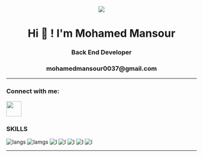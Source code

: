 <div align = "center">
<img src="https://media.giphy.com/media/fwbZnTftCXVocKzfxR/giphy.gif">
</div>
<h1 align="center">Hi 👋 ! I'm Mohamed Mansour</h1>
<h3 align="center">Back End Developer </h3>
<h3 align="center">mohamedmansour0037@gmail.com</h3>
<hr>


<h3 align="left">Connect with me:</h3>
<p align="left">

<a href="https://www.linkedin.com/in/mohamed-el-gebaly-18a40a299/" target="blank"><img align="center" 
src="https://skillicons.dev/icons?i=linkedin" alt="" height="40" width="40" /></a>
</p>

### SKILLS
![langs](https://img.shields.io/badge/CSS3-1572B6?style=for-the-badge&logo=css3&logoColor=white)
![lamgs](https://img.shields.io/badge/Laravel-FF2D20?style=for-the-badge&logo=laravel&logoColor=white)
![l](https://img.shields.io/badge/HTML5-E34F26?style=for-the-badge&logo=html5&logoColor=white)
![l](https://img.shields.io/badge/C%2B%2B-00599C?style=for-the-badge&logo=c%2B%2B&logoColor=white)
![l](https://img.shields.io/badge/C%23-00599C?style=for-the-badge&logo=c%2B%2B&logoColor=white)
![l](https://img.shields.io/badge/MySQL-00000F?style=for-the-badge&logo=mysql&logoColor=white)
![l](https://img.shields.io/badge/PHP-777BB4?style=for-the-badge&logo=php&logoColor=white)
<hr>

